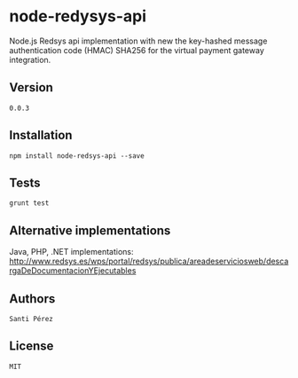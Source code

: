 # node-redysys-api

Node.js Redsys api implementation with new the key-hashed message authentication code (HMAC) SHA256 for the virtual payment gateway integration.

## Version
	0.0.3

## Installation

	npm install node-redsys-api --save

## Tests
	
	grunt test
	
## Alternative implementations

Java, PHP, .NET implementations: http://www.redsys.es/wps/portal/redsys/publica/areadeserviciosweb/descargaDeDocumentacionYEjecutables

## Authors

	Santi Pérez

## License

	MIT
